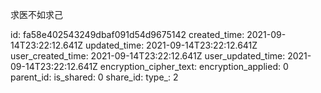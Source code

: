 求医不如求己

id: fa58e402543249dbaf091d54d9675142
created_time: 2021-09-14T23:22:12.641Z
updated_time: 2021-09-14T23:22:12.641Z
user_created_time: 2021-09-14T23:22:12.641Z
user_updated_time: 2021-09-14T23:22:12.641Z
encryption_cipher_text: 
encryption_applied: 0
parent_id: 
is_shared: 0
share_id: 
type_: 2